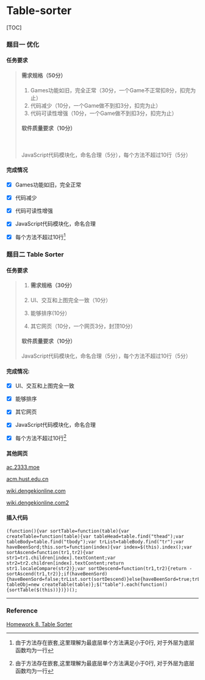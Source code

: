 # Table-sorter

[TOC]

### 题目一 优化

#### 任务要求

>#### 需求规格（50分）
>
>1. Games功能如旧，完全正常（30分，一个Game不正常扣8分，扣完为止）
>2. 代码减少（10分，一个Game做不到扣3分，扣完为止）
>3. 代码可读性增强（10分，一个Game做不到扣3分，扣完为止）
>
>
>
>#### 软件质量要求（10分）
>
> 
>
>JavaScript代码模块化，命名合理（5分），每个方法不超过10行（5分）



#### 完成情况

- [x] Games功能如旧，完全正常
- [x] 代码减少
- [x] 代码可读性增强
- [x] JavaScript代码模块化，命名合理
- [x] 每个方法不超过10行[^注1]





### 题目二 Table Sorter 

#### 任务要求

>1. #### 需求规格（30分）
>
>   1. UI、交互和上图完全一致（10分）
>   2. 能够排序(10分）
>   3. 其它网页（10分，一个网页3分，封顶10分）
>
>   #### 软件质量要求（10分）
>
>   JavaScript代码模块化，命名合理（5分），每个方法不超过10行（5分）



#### 完成情况:

- [x] UI、交互和上图完全一致
- [x] 能够排序
- [x] 其它网页
- [x] JavaScript代码模块化，命名合理
- [x] 每个方法不超过10行[^注1]



#### 其他网页

[ac.2333.moe](https://ac.2333.moe/Problem.xhtml)

[acm.hust.edu.cn](http://acm.hust.edu.cn/problem/list)

[wiki.dengekionline.com](http://wiki.dengekionline.com/battlegirl/%E3%82%AC%E3%83%81%E3%83%A3%E6%AD%A6%E5%99%A8%E4%B8%80%E8%A6%A7)

[wiki.dengekionline.com2](http://wiki.dengekionline.com/battlegirl/%E3%83%A2%E3%83%81%E3%83%BC%E3%83%95%E6%AD%A6%E5%99%A8%E4%B8%80%E8%A6%A7)

#### 插入代码

```
(function(){var sortTable=function(table){var createTable=function(table){var tableHead=table.find("thead");var tableBody=table.find("tbody");var trList=tableBody.find("tr");var haveBeenSord;this.sort=function(index){var index=$(this).index();var sortAscend=function(tr1,tr2){var str1=tr1.children[index].textContent;var str2=tr2.children[index].textContent;return str1.localeCompare(str2)};var sortDescend=function(tr1,tr2){return -sortAscend(tr1,tr2)};if(haveBeenSord){haveBeenSord=false;trList.sort(sortDescend)}else{haveBeenSord=true;trList.sort(sortAscend)}tableBody.append(trList)};tableHead.find("th").bind("click",this.sort)};var tableObj=new createTable(table)};$("table").each(function(){sortTable($(this))})})();
```



---



### Reference

[Homework 8. Table Sorter](http://my.ss.sysu.edu.cn/wiki/display/WEB/Homework+8.+Table+Sorter)

[^注1]: 由于方法存在嵌套,这里理解为最底层单个方法满足小于0行, 对于外层为底层函数均为一行

 